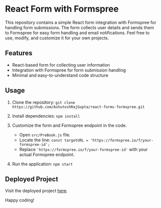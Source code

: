 # React Form with Formspree

This repository contains a simple React form integration with Formspree for handling form submissions. The form collects user details and sends them to Formspree for easy form handling and email notifications. Feel free to use, modify, and customize it for your own projects.

## Features
- React-based form for collecting user information
- Integration with Formspree for form submission handling
- Minimal and easy-to-understand code structure

## Usage
1. Clone the repository: `git clone https://github.com/AshutoshRajGupta/react-forms-formspree.git`
2. Install dependencies: `npm install`
3. Customize the form and Formspree endpoint in the code.

    - Open `src/PreBook.js` file.
    - Locate the line: `const targetURL = 'https://formspree.io/f/your-formspree-id';`
    - Replace `'https://formspree.io/f/your-formspree-id'` with your actual Formspree endpoint.

4. Run the application: `npm start`

## Deployed Project
Visit the deployed project [here](https://react-forms-formspree.vercel.app/).

Happy coding!
